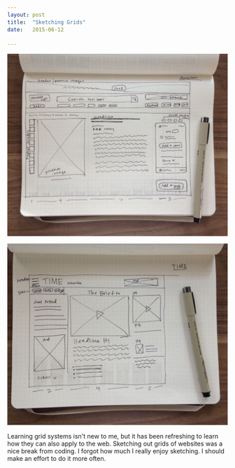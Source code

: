 ```yaml
---
layout: post
title:  "Sketching Grids"
date:   2015-06-12 

---
```

![sketch 2](/images/sketch_2.jpg)

![sketch 1](/images/sketch_1.jpg)

Learning grid systems isn't new to me, but it has been refreshing to learn how they can also apply to the web. 
Sketching out grids of websites was a nice break from coding. I forgot how much I really enjoy sketching. 
I should make an effort to do it more often. 